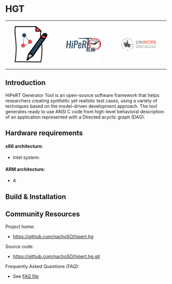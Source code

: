 HGT
=========

<table style="width:100%" border: 0px>
  <tr>
    <th>
      <p align="center">
           <img src="./imgs/LogoHGT.png" width="70%" height="70%">
      </p>
    </th>
      <th>
      <p align="center">
           <img src="./imgs/hipert-logo-avatar.jpg" width="70%" height="70%">
      </p>
    </th>
          <th>
      <p align="center">
           <img src="./imgs/Logo_A_Positivo_Colore.png" width="70%" height="70%">
      </p>
    </th>
     </tr>
    </table>
    
Introduction
------------

HiPeRT Generator Tool is an open-source software framework that helps researchers creating synthetic yet realistic test cases, using a variety of techniques based on the model-driven development approach.
The tool generates ready to use ANSI C code from high-level behavioral description of an application represented with a Directed acyclic graph (DAG).

Hardware requirements
-----------------------------------

#### x86 architecture:

  - Intel system:
  
#### ARM architecture:
  - A
  
Build & Installation
--------------------

Community Resources
-------------------

Project home:

 - https://github.com/nachoSO/hipert.hg
 
Source code:

 - https://github.com/nachoSO/hipert.hg.git
 

Frequently Asked Questions (FAQ):

 - See [FAQ file](FAQ.md)
 
 
 
